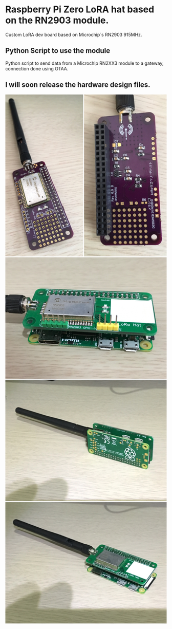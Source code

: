 # Raspberry Pi Zero LoRA hat based on the RN2903 module. 

Custom LoRA dev board based on Microchip´s RN2903 915MHz. 

## Python Script to use the module

Python script to send data from a Microchip RN2XX3 module to a gateway, connection done using OTAA.

## I will soon release the hardware design files. 

![alt tag](/pictures/1.jpeg)
![alt tag](/pictures/2.jpeg)
![alt tag](/pictures/3.jpeg)
![alt tag](/pictures/4.jpeg)